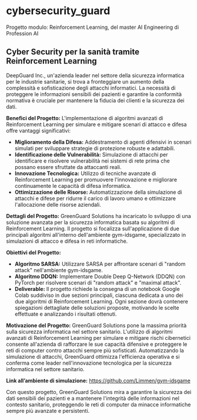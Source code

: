 # cybersecurity_guard
Progetto modulo: Reinforcement Learning, del master AI Engineering di Profession AI

## Cyber Security per la sanità tramite Reinforcement Learning
DeepGuard Inc., un'azienda leader nel settore della sicurezza informatica per le industrie sanitarie, si trova a fronteggiare un aumento della complessità e sofisticazione degli attacchi informatici. La necessità di proteggere le informazioni sensibili dei pazienti e garantire la conformità normativa è cruciale per mantenere la fiducia dei clienti e la sicurezza dei dati.

**Benefici del Progetto:** L'implementazione di algoritmi avanzati di Reinforcement Learning per simulare e mitigare scenari di attacco e difesa offre vantaggi significativi:
- **Miglioramento della Difesa:** Addestramento di agenti difensivi in scenari simulati per sviluppare strategie di protezione robuste e adattabili.
- **Identificazione delle Vulnerabilità:** Simulazione di attacchi per identificare e risolvere vulnerabilità nei sistemi di rete prima che possano essere sfruttate da attaccanti reali.
- **Innovazione Tecnologica:** Utilizzo di tecniche avanzate di Reinforcement Learning per promuovere l'innovazione e migliorare continuamente le capacità di difesa informatica.
- **Ottimizzazione delle Risorse:** Automatizzazione della simulazione di attacchi e difese per ridurre il carico di lavoro umano e ottimizzare l'allocazione delle risorse aziendali.

**Dettagli del Progetto:** GreenGuard Solutions ha incaricato lo sviluppo di una soluzione avanzata per la sicurezza informatica basata su algoritmi di Reinforcement Learning. Il progetto si focalizza sull'applicazione di due principali algoritmi all'interno dell'ambiente gym-idsgame, specializzato in simulazioni di attacco e difesa in reti informatiche.

**Obiettivi del Progetto:**
- **Algoritmo SARSA:** Utilizzare SARSA per affrontare scenari di "random attack" nell'ambiente gym-idsgame.
- **Algoritmo DDQN:** Implementare Double Deep Q-Network (DDQN) con PyTorch per risolvere scenari di "random attack" e "maximal attack".
- **Deliverable:** Il progetto richiede la consegna di un notebook Google Colab suddiviso in due sezioni principali, ciascuna dedicata a uno dei due algoritmi di Reinforcement Learning. Ogni sezione dovrà contenere spiegazioni dettagliate delle soluzioni proposte, motivando le scelte effettuate e analizzando i risultati ottenuti.

**Motivazione del Progetto:** GreenGuard Solutions pone la massima priorità sulla sicurezza informatica nel settore sanitario. L'utilizzo di algoritmi avanzati di Reinforcement Learning per simulare e mitigare rischi cibernetici consente all'azienda di rafforzare le sue capacità difensive e proteggere le reti di computer contro attacchi sempre più sofisticati. Automatizzando la simulazione di attacchi, GreenGuard ottimizza l'efficienza operativa e si conferma come leader nell'innovazione tecnologica per la sicurezza informatica nel settore sanitario.

**Link all’ambiente di simulazione:** https://github.com/Limmen/gym-idsgame

Con questo progetto, GreenGuard Solutions mira a garantire la sicurezza dei dati sensibili dei pazienti e a mantenere l'integrità delle informazioni nel contesto sanitario, proteggendo le reti di computer da minacce informatiche sempre più avanzate e persistenti.